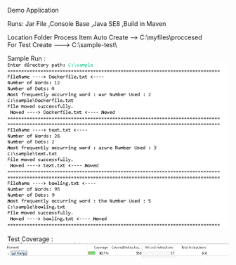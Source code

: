 Demo Application 

Runs:
 Jar File
,Console Base
,Java SE8
,Build in Maven 
 
 
 Location Folder 
 Process Item Auto Create --> C:\myfiles\proccesed\
 For Test Create ---> C:\sample-test\
 
 Sample Run :
  ![Alt text](./src/images/Capture2.PNG?raw=true "Optional Title")

  

 Test Coverage : 
![Alt text](./src/images/Capture1.PNG?raw=true "Optional Title")
